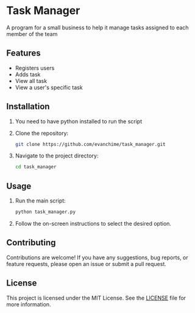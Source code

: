 # Task Manager

A program for a small business to help it manage tasks assigned to each member of the team

## Features

- Registers users
- Adds task
- View all task
- View a user's specific task

## Installation

1. You need to have python installed to run the script


2. Clone the repository:

    ```bash
    git clone https://github.com/evanchime/task_manager.git
    ```

3. Navigate to the project directory:

    ```bash
    cd task_manager
    ```

## Usage

1. Run the main script:

    ```bash
    python task_manager.py
    ```

2. Follow the on-screen instructions to select the desired option.

## Contributing

Contributions are welcome! If you have any suggestions, bug reports, or feature requests, please open an issue or submit a pull request.

## License

This project is licensed under the MIT License. See the [LICENSE](LICENSE.md) file for more information.